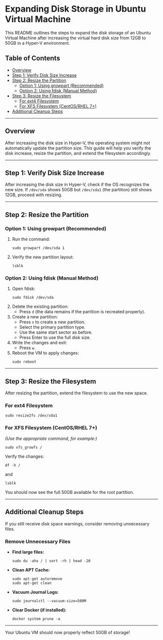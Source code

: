 # Expanding Disk Storage in Ubuntu Virtual Machine

This README outlines the steps to expand the disk storage of an Ubuntu Virtual Machine after increasing the virtual hard disk size from 12GB to 50GB in a Hyper-V environment.

## Table of Contents

- [Overview](#overview)
- [Step 1: Verify Disk Size Increase](#step-1-verify-disk-size-increase)
- [Step 2: Resize the Partition](#step-2-resize-the-partition)
    - [Option 1: Using growpart (Recommended)](#option-1-using-growpart-recommended)
    - [Option 2: Using fdisk (Manual Method)](#option-2-using-fdisk-manual-method)
- [Step 3: Resize the Filesystem](#step-3-resize-the-filesystem)
    - [For ext4 Filesystem](#for-ext4-filesystem)
    - [For XFS Filesystem (CentOS/RHEL 7+)](#for-xfs-filesystem-centosrhel-7)
- [Additional Cleanup Steps](#additional-cleanup-steps)

---

## Overview

After increasing the disk size in Hyper-V, the operating system might not automatically update the partition size. This guide will help you verify the disk increase, resize the partition, and extend the filesystem accordingly.

---

## Step 1: Verify Disk Size Increase

After increasing the disk size in Hyper-V, check if the OS recognizes the new size. If `/dev/sda` shows 50GB but `/dev/sda1` (the partition) still shows 12GB, proceed with resizing.

---

## Step 2: Resize the Partition

### Option 1: Using growpart (Recommended)

1. Run the command:
     ```
     sudo growpart /dev/sda 1
     ```
2. Verify the new partition layout:
     ```
     lsblk
     ```

### Option 2: Using fdisk (Manual Method)

1. Open fdisk:
     ```
     sudo fdisk /dev/sda
     ```
2. Delete the existing partition:
     - Press `d` (the data remains if the partition is recreated properly).
3. Create a new partition:
     - Press `n` to create a new partition.
     - Select the primary partition type.
     - Use the same start sector as before.
     - Press Enter to use the full disk size.
4. Write the changes and exit:
     - Press `w`.
5. Reboot the VM to apply changes:
     ```
     sudo reboot
     ```

---

## Step 3: Resize the Filesystem

After resizing the partition, extend the filesystem to use the new space.

### For ext4 Filesystem

```
sudo resize2fs /dev/sda1
```

### For XFS Filesystem (CentOS/RHEL 7+)

*(Use the appropriate command, for example:)*

```
sudo xfs_growfs /
```

Verify the changes:
```
df -h /
```
and
```
lsblk
```
You should now see the full 50GB available for the root partition.

---

## Additional Cleanup Steps

If you still receive disk space warnings, consider removing unnecessary files.

### Remove Unnecessary Files

- **Find large files:**
    ```
    sudo du -ahx / | sort -rh | head -20
    ```

- **Clean APT Cache:**
    ```
    sudo apt-get autoremove
    sudo apt-get clean
    ```

- **Vacuum Journal Logs:**
    ```
    sudo journalctl --vacuum-size=500M
    ```

- **Clear Docker (if installed):**
    ```
    docker system prune -a
    ```

---

Your Ubuntu VM should now properly reflect 50GB of storage!
